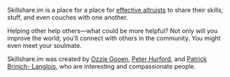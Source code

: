 Skillshare.im is a place for a place for
[effective altruists](http://80000hours.org/what-is-an-effective-altruist)
to share their skills, stuff, and even couches with one another.

Helping other help others—what could be more helpful? Not only will
you improve the world; you'll connect with others in the community.
You might even meet your soulmate.

Skillshare.im was created by [Ozzie Gooen](http://ozziegooen.com/), [Peter
Hurford](http://www.peterhurford.com/), and [Patrick Brinich-
Langlois](http://www.patrickbrinichlanglois.com/), who are interesting and
compassionate people.
